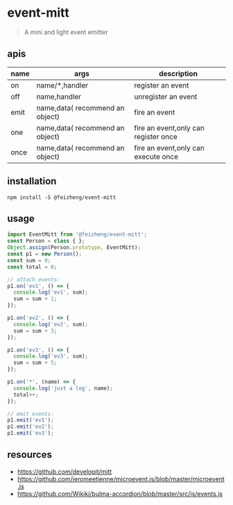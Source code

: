 # event-mitt
> A mini and light event emitter

## apis
| name | args                            | description                          |
|------|---------------------------------|--------------------------------------|
| on   | name/*,handler                  | register an event                    |
| off  | name,handler                    | unregister an event                  |
| emit | name,data( recommend an object) | fire an event                        |
| one  | name,data( recommend an object) | fire an event,only can register once |
| once | name,data( recommend an object) | fire an event,only can execute once  |

## installation
```shell
npm install -S @feizheng/event-mitt
```

## usage
```js
import EventMitt from '@feizheng/event-mitt';
const Person = class { };
Object.assign(Person.prototype, EventMitt);
const p1 = new Person();
const sum = 0;
const total = 0;

// attach events:
p1.on('ev1', () => {
  console.log('ev1', sum);
  sum = sum + 1;
});

p1.on('ev2', () => {
  console.log('ev2', sum);
  sum = sum + 3;
});

p1.on('ev3', () => {
  console.log('ev3', sum);
  sum = sum + 5;
});

p1.on('*', (name) => {
  console.log('just a log', name);
  total++;
});

// emit events:
p1.emit('ev1');
p1.emit('ev2');
p1.emit('ev3');
```

## resources
+ https://github.com/developit/mitt
+ https://github.com/jeromeetienne/microevent.js/blob/master/microevent.js
+ https://github.com/Wikiki/bulma-accordion/blob/master/src/js/events.js

